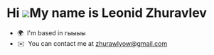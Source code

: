 Hi ![](https://user-images.githubusercontent.com/18350557/176309783-0785949b-9127-417c-8b55-ab5a4333674e.gif)My name is Leonid Zhuravlev
========================================================================================================================================

* 🌍  I'm based in гыыыы
* ✉️  You can contact me at [zhurawlyow@gmail.com](mailto:zhurawlyow@gmail.com)
